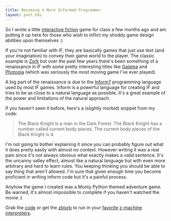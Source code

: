 ```yaml
---
title: Becoming a More Informed Programmer
layout: post.hbs
---
```


So I wrote a little [interactive fiction](http://en.wikipedia.org/wiki/Interactive_fiction) game for class a few months ago and am putting it up here for those who wish to inflict my shoddy game design abilities upon themselves :)

If you're not familiar with IF, they are basically games that just use text (and your imagination) to convey their game world to the player. The classic example is [Zork](http://en.wikipedia.org/wiki/Zork) but over the past few years there's been something of a renaissance in IF with some pretty interesting titles like [Galatea](http://ifdb.tads.org/viewgame?id=urxrv27t7qtu52lb) and [Photopia](http://ifdb.tads.org/viewgame?id=ju778uv5xaswnlpl) (which was seriously the most moving game I've ever played).

A big part of the renaissance is due to the [Inform7](http://inform7.com/) programming language used by most IF games. Inform is a powerful language for creating IF and tries to be as close to a natural language as possible. It's a great example of the power and limitations of the natural approach. 

If you haven't seen it before, here's a (slightly morbid) snippet from my code:

>The Black Knight is a man in the Dark Forest. The Black Knight has a number called current body pieces. The current body pieces of the Black Knight is 4.

I'm not going to bother explaining it since you can probably figure out what it does pretty easily with almost no context. However writing it was a real pain since it's not always obvious what exactly makes a valid sentence. It's the uncanny valley effect, almost like a natural language but with even more arbitrary and hard to learn rules. You keeping thinking you should be able to say thing that aren't allowed. I'm sure that given enough time you become proficient in writing inform code but it's a painful process. 

Anyhow the game I created was a Monty Python themed adventure game. Be warned, it's almost impossible to complete if you haven't watched the movie :)

Grab the [code](/code/grail_search.inform) or get the [zblorb](/code/grail_search.zblorb) to run in your [favorite](http://ccxvii.net/spatterlight/) [z-machine](http://www.inform-fiction.org/zmachine/windows.html) [interpreters](http://www.inform-fiction.org/zmachine/unix.html).
